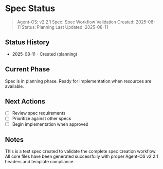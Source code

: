 # Spec Status

> Agent-OS: v2.2.1
> Spec: Spec Workflow Validation
> Created: 2025-08-11
> Status: Planning
> Last Updated: 2025-08-11

## Status History

- 2025-08-11 - Created (planning)

## Current Phase

Spec is in planning phase. Ready for implementation when resources are available.

## Next Actions

- [ ] Review spec requirements
- [ ] Prioritize against other specs
- [ ] Begin implementation when approved

## Notes

This is a test spec created to validate the complete spec creation workflow. All core files have been generated successfully with proper Agent-OS v2.2.1 headers and template compliance.
